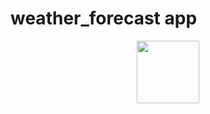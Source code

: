# weather_forecast app

<div id="header" align="center">
  <img src="[https://media.giphy.com/media/M9gbBd9nbDrOTu1Mqx/giphy.gif](https://giphy.com/gifs/art-illustration-rain-l4FGkdtLGfpUiBdFC)https://giphy.com/gifs/art-illustration-rain-l4FGkdtLGfpUiBdFC" width="100"/>
</div>

